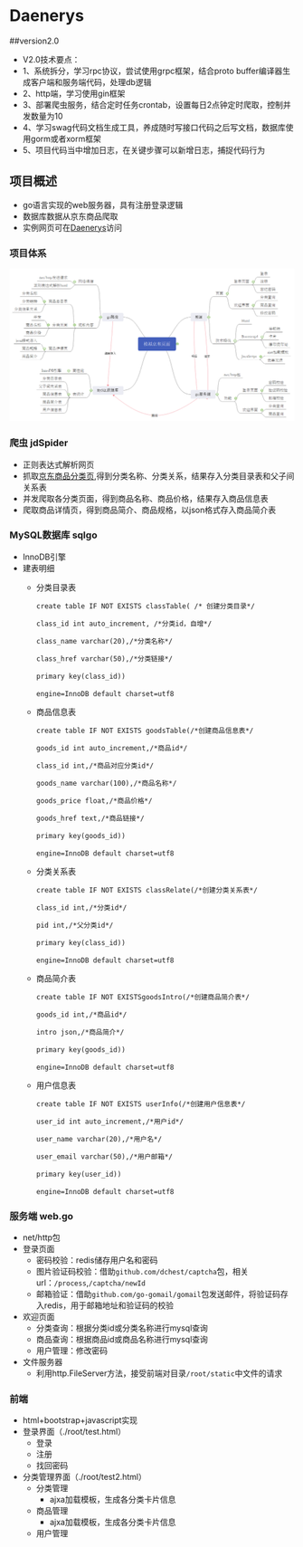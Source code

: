 # Daenerys

##version2.0

* V2.0技术要点：
* 1、系统拆分，学习rpc协议，尝试使用grpc框架，结合proto buffer编译器生成客户端和服务端代码，处理db逻辑
* 2、http端，学习使用gin框架
* 3、部署爬虫服务，结合定时任务crontab，设置每日2点钟定时爬取，控制并发数量为10
* 4、学习swag代码文档生成工具，养成随时写接口代码之后写文档，数据库使用gorm或者xorm框架
* 5、项目代码当中增加日志，在关键步骤可以新增日志，捕捉代码行为

## 项目概述
* go语言实现的web服务器，具有注册登录逻辑
* 数据库数据从京东商品爬取
* 实例网页可在[Daenerys](http://154.8.143.128:18080)访问

### 项目体系    
![](root/static/structure.png)

### 爬虫 jdSpider
* 正则表达式解析网页
* 抓取[京东商品分类页](https://www.jd.com/allSort.aspx),得到分类名称、分类关系，结果存入分类目录表和父子间关系表
* 并发爬取各分类页面，得到商品名称、商品价格，结果存入商品信息表
* 爬取商品详情页，得到商品简介、商品规格，以json格式存入商品简介表

### MySQL数据库 sqlgo
* InnoDB引擎
* 建表明细
    * 分类目录表

        `create table IF NOT EXISTS classTable( /* 创建分类目录*/`
   							
		`class_id int auto_increment, /*分类id，自增*/`

        `class_name varchar(20),/*分类名称*/`
	
		`class_href varchar(50),/*分类链接*/`
		
		`primary key(class_id))`

		`engine=InnoDB default charset=utf8`
        
    * 商品信息表
    
        `create table IF NOT EXISTS goodsTable(/*创建商品信息表*/`

		`goods_id int auto_increment,/*商品id*/`

		`class_id int,/*商品对应分类id*/`

		`goods_name varchar(100),/*商品名称*/`

		`goods_price float,/*商品价格*/`

		`goods_href text,/*商品链接*/`

		`primary key(goods_id))`

		`engine=InnoDB default charset=utf8`

    * 分类关系表
    
        `create table IF NOT EXISTS classRelate(/*创建分类关系表*/`

        `class_id int,/*分类id*/`

		`pid int,/*父分类id*/`

		`primary key(class_id))`

        `engine=InnoDB default charset=utf8`

	* 商品简介表

		`create table IF NOT EXISTSgoodsIntro(/*创建商品简介表*/`
		
		`goods_id int,/*商品id*/`

		`intro json,/*商品简介*/`

		`primary key(goods_id))`
		
		`engine=InnoDB default charset=utf8`

	* 用户信息表

		`create table IF NOT EXISTS userInfo(/*创建用户信息表*/`
								
		`user_id int auto_increment,/*用户id*/`

		`user_name varchar(20),/*用户名*/`

		`user_email varchar(50),/*用户邮箱*/`

		`primary key(user_id))`

		`engine=InnoDB default charset=utf8`

### 服务端 web.go
* net/http包
* 登录页面
	* 密码校验：redis储存用户名和密码
	* 图片验证码校验：借助`github.com/dchest/captcha`包，相关url：`/process`,`/captcha/newId`
	* 邮箱验证：借助`github.com/go-gomail/gomail`包发送邮件，将验证码存入redis，用于邮箱地址和验证码的校验
* 欢迎页面
	* 分类查询：根据分类id或分类名称进行mysql查询
   	* 商品查询：根据商品id或商品名称进行mysql查询
	* 用户管理：修改密码
* 文件服务器
	* 利用http.FileServer方法，接受前端对目录`/root/static`中文件的请求

### 前端
* html+bootstrap+javascript实现
* 登录界面（./root/test.html）
	* 登录
	* 注册
	* 找回密码
* 分类管理界面（./root/test2.html）
	* 分类管理
		* ajxa加载模板，生成各分类卡片信息
	* 商品管理
		* ajxa加载模板，生成各分类卡片信息
	* 用户管理